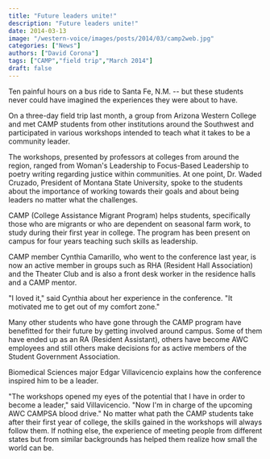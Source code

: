 ```yaml
---
title: "Future leaders unite!"
description: "Future leaders unite!"
date: 2014-03-13
image: "/western-voice/images/posts/2014/03/camp2web.jpg"
categories: ["News"]
authors: ["David Corona"]
tags: ["CAMP","field trip","March 2014"]
draft: false
---
```

Ten painful hours on a bus ride to Santa Fe, N.M. -- but these students never could have imagined the experiences they were about to have.

On a three-day field trip last month, a group from Arizona Western College and met CAMP students from other institutions around the Southwest and participated in various workshops intended to teach what it takes to be a community leader.

The workshops, presented by professors at colleges from around the region, ranged from Woman's Leadership to Focus-Based Leadership to poetry writing regarding justice within communities. At one point, Dr. Waded Cruzado, President of Montana State University, spoke to the students about the importance of working towards their goals and about being leaders no matter what the challenges.

CAMP (College Assistance Migrant Program) helps students, specifically those who are migrants or who are dependent on seasonal farm work, to study during their first year in college. The program has been present on campus for four years teaching such skills as leadership.

CAMP member Cynthia Camarillo, who went to the conference last year, is now an active member in groups such as RHA (Resident Hall Association) and the Theater Club and is also a front desk worker in the residence halls and a CAMP mentor.

"I loved it," said Cynthia about her experience in the conference. "It motivated me to get out of my comfort zone."

Many other students who have gone through the CAMP program have benefitted for their future by getting involved around campus. Some of them have ended up as an RA (Resident Assistant), others have become AWC employees and still others make decisions for as active members of the Student Government Association.

Biomedical Sciences major Edgar Villavicencio explains how the conference inspired him to be a leader.

"The workshops opened my eyes of the potential that I have in order to become a leader," said Villavicencio. "Now I'm in charge of the upcoming AWC CAMPSA blood drive." No matter what path the CAMP students take after their first year of college, the skills gained in the workshops will always follow them. If nothing else, the experience of meeting people from different states but from similar backgrounds has helped them realize how small the world can be.